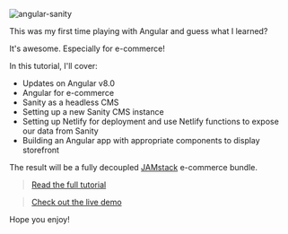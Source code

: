 ![angular-sanity](https://snipcart.com/media/204439/angular-sanity.png)

This was my first time playing with Angular and guess what I learned?

It's awesome. Especially for e-commerce! 

In this tutorial, I'll cover:

* Updates on Angular v8.0
* Angular for e-commerce 
* Sanity as a headless CMS
* Setting up a new Sanity CMS instance
* Setting up Netlify for deployment and use Netlify functions to expose our data from Sanity
* Building an Angular app with appropriate components to display storefront

The result will be a fully decoupled  [JAMstack](https://jamstack.org/)  e-commerce bundle. 

> [Read the full tutorial](https://snipcart.com/blog/headless-angular-ecommerce-app)

> [Check out the live demo](https://snipcart-keyway.netlify.com/#/)

Hope you enjoy! 
